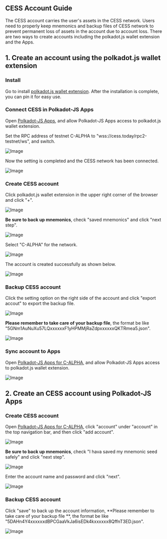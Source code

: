 ## CESS Account Guide


The CESS account carries the user's assets in the CESS network. Users need to properly keep mnemonics and backup files of CESS network to prevent permanent loss of assets in the account due to account loss. There are two ways to create accounts including the polkadot.js wallet extension and the Apps.

## 1. Create an account using the polkadot.js wallet extension

### Install

Go to install [polkadot.js wallet extension](https://polkadot.js.org/extension/). After the installation is complete, you can pin it for easy use.

### Connect CESS in Polkadot-JS Apps

Open [Polkadot-JS Apps](https://polkadot.js.org/apps/), and allow Polkadot-JS Apps access to polkadot.js wallet extension.

Set the RPC address of testnet C-ALPHA to "wss://cess.today/rpc2-testnet/ws", and switch.

![Image](https://raw.githubusercontent.com/Cumulus2021/W3F-illustration/main/docs/account%20guide/img1.png)

Now the setting is completed and the CESS network has been connected.

![Image](https://raw.githubusercontent.com/Cumulus2021/W3F-illustration/main/docs/account%20guide/img2.png)

### Create CESS account

Click polkadot.js wallet extension in the upper right corner of the browser and click "+".

![Image](https://raw.githubusercontent.com/Cumulus2021/W3F-illustration/main/docs/account%20guide/img3.png)

**Be sure to back up mnemonics**, check "saved mnemonics" and click "next step".

![Image](https://raw.githubusercontent.com/Cumulus2021/W3F-illustration/main/docs/account%20guide/img4.png)

Select "C-ALPHA" for the network.

![Image](https://raw.githubusercontent.com/Cumulus2021/W3F-illustration/main/docs/account%20guide/img5.png)

The account is created successfully as shown below.

![Image](https://raw.githubusercontent.com/Cumulus2021/W3F-illustration/main/docs/account%20guide/img6.png)


### Backup CESS account

Click the setting option on the right side of the account and click "export accout" to export the backup file.

![Image](https://raw.githubusercontent.com/Cumulus2021/W3F-illustration/main/docs/account%20guide/img7.png)

**Please remember to take care of your backup file**, the format be like "5GNm1AuNuXu57LQxxxxxxF1yHPMMjRaZdpxxxxxxQKTRmea5.json".

![Image](https://raw.githubusercontent.com/Cumulus2021/W3F-illustration/main/docs/account%20guide/img8.png)

### Sync account to Apps

Open [Polkadot-JS Apps for C-ALPHA](https://polkadot.js.org/apps/?rpc=wss%3A%2F%2Fcess.today%2Frpc2-testnet%2Fws%2F#/accounts), and allow Polkadot-JS Apps access to polkadot.js wallet extension.

![Image](https://raw.githubusercontent.com/Cumulus2021/W3F-illustration/main/docs/account%20guide/img9.png)

## 2. Create an CESS account using Polkadot-JS Apps

### Create CESS account

Open [Polkadot-JS Apps for C-ALPHA](https://polkadot.js.org/apps/?rpc=wss%3A%2F%2Fcess.today%2Frpc2-testnet%2Fws%2F#/accounts), click "account" under "account" in the top navigation bar, and then click "add account".

![Image](https://raw.githubusercontent.com/Cumulus2021/W3F-illustration/main/docs/account%20guide/img10.png)

**Be sure to back up mnemonics**, check "I hava saved my mnemonic seed safely" and click "next step".

![Image](https://raw.githubusercontent.com/Cumulus2021/W3F-illustration/main/docs/account%20guide/img11.png)

Enter the account name and password and click "next".

![Image](https://raw.githubusercontent.com/Cumulus2021/W3F-illustration/main/docs/account%20guide/img12.png)

### Backup CESS account

Click "save" to back up the account information, **Please remember to take care of your backup file **, the format be like "5DAHn4Y4xxxxxxdBPCGaaVkJa6isEDk4kxxxxxx8QffnT3ED.json".

![Image](https://raw.githubusercontent.com/Cumulus2021/W3F-illustration/main/docs/account%20guide/img13.png)
